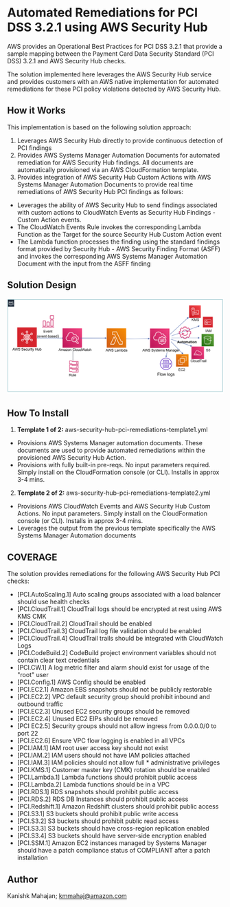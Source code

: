 <p align="center">
</p>

# Automated Remediations for PCI DSS 3.2.1 using AWS Security Hub

AWS provides an Operational Best Practices for PCI DSS 3.2.1 that provide a sample mapping between the Payment Card Data Security Standard (PCI DSS) 3.2.1 and AWS Security Hub checks. 

The solution implemented here leverages the AWS Security Hub service and provides customers with an AWS native implementation for automated remediations for these PCI policy violations detected by AWS Security Hub.


## How it Works

This implementation is based on the following solution approach:

1. Leverages AWS Security Hub directly to provide continuous detection of PCI findings
2. Provides AWS Systems Manager Automation Documents for automated remediation for AWS Security Hub findings. All documents are automatically provisioned via an AWS CloudFormation template.
3. Provides integration of AWS Security Hub Custom Actions with AWS Systems Manager Automation Documents to provide real time remediations of AWS Security Hub PCI findings as follows:
* Leverages the ability of AWS Security Hub to send findings associated with custom actions to CloudWatch Events as Security Hub Findings - Custom Action events.
* The CloudWatch Events Rule invokes the corresponding Lambda Function as the Target for the source Security Hub Custom Action event
* The Lambda function processes the finding using the standard findings format provided by Security Hub - AWS Security Finding Format (ASFF) and invokes the corresponding AWS Systems Manager Automation Document with the input from the ASFF finding



## Solution Design

![](images/arch-diagram.png)

## How To Install

1. **Template 1 of 2:** aws-security-hub-pci-remediations-template1.yml
* Provisions AWS Systems Manager automation documents. These documents are used to provide automated remediations within the provisioned AWS Security Hub Action.
* Provisions with fully built-in pre-reqs. No input parameters required. Simply install on the CloudFormation console (or CLI). Installs in approx 3-4 mins.

2. **Template 2 of 2:** aws-security-hub-pci-remediations-template2.yml
* Provisions AWS CloudWatch Evemts and AWS Security Hub Custom Actions. No input parameters. Simply install on the CloudFormation console (or CLI). Installs in approx 3-4 mins.
* Leverages the output from the previous template specifically the AWS Systems Manager Automation documents

## COVERAGE

The solution provides remediations for the following AWS Security Hub PCI checks:
* [PCI.AutoScaling.1] Auto scaling groups associated with a load balancer should use health checks
* [PCI.CloudTrail.1] CloudTrail logs should be encrypted at rest using AWS KMS CMK
* [PCI.CloudTrail.2] CloudTrail should be enabled
* [PCI.CloudTrail.3] CloudTrail log file validation should be enabled
* [PCI.CloudTrail.4] CloudTrail trails should be integrated with CloudWatch Logs
* [PCI.CodeBuild.2] CodeBuild project environment variables should not contain clear text credentials
* [PCI.CW.1] A log metric filter and alarm should exist for usage of the "root" user
* [PCI.Config.1] AWS Config should be enabled
* [PCI.EC2.1] Amazon EBS snapshots should not be publicly restorable
* [PCI.EC2.2] VPC default security group should prohibit inbound and outbound traffic
* [PCI.EC2.3] Unused EC2 security groups should be removed
* [PCI.EC2.4] Unused EC2 EIPs should be removed
* [PCI EC2.5] Security groups should not allow ingress from 0.0.0.0/0 to port 22 
* [PCI.EC2.6] Ensure VPC flow logging is enabled in all VPCs
* [PCI.IAM.1] IAM root user access key should not exist
* [PCI.IAM.2] IAM users should not have IAM policies attached
* [PCI.IAM.3] IAM policies should not allow full * administrative privileges
* [PCI.KMS.1] Customer master key (CMK) rotation should be enabled
* [PCI.Lambda.1] Lambda functions should prohibit public access
* [PCI.Lambda.2] Lambda functions should be in a VPC
* [PCI.RDS.1] RDS snapshots should prohibit public access
* [PCI.RDS.2] RDS DB Instances should prohibit public access
* [PCI.Redshift.1] Amazon Redshift clusters should prohibit public access
* [PCI.S3.1] S3 buckets should prohibit public write access
* [PCI.S3.2] S3 buckets should prohibit public read access
* [PCI.S3.3] S3 buckets should have cross-region replication enabled
* [PCI.S3.4] S3 buckets should have server-side encryption enabled
* [PCI.SSM.1] Amazon EC2 instances managed by Systems Manager should have a patch compliance status of COMPLIANT after a patch installation


## Author

Kanishk Mahajan; kmmahaj@amazon.com


